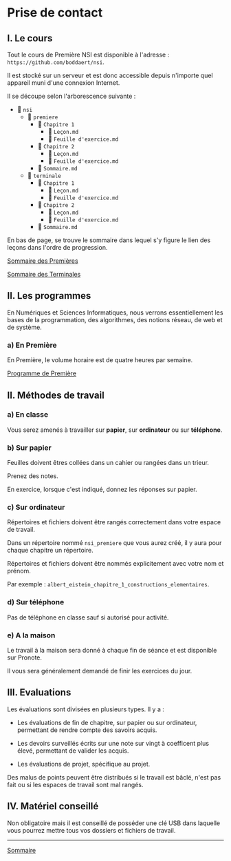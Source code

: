 # Prise de contact

## I. Le cours

Tout le cours de Première NSI est disponible à l'adresse : `https://github.com/boddaert/nsi`.

Il est stocké sur un serveur et est donc accessible depuis n'importe quel appareil muni d'une connexion Internet.

Il se découpe selon l'arborescence suivante :

- :file_folder: `nsi`
    - :file_folder: `premiere`
        - :file_folder: `Chapitre 1`
            - :page_facing_up: `Leçon.md`
            - :page_facing_up: `Feuille d'exercice.md`
        - :file_folder: `Chapitre 2`
            - :page_facing_up: `Leçon.md`
            - :page_facing_up: `Feuille d'exercice.md`
        - :page_facing_up: `Sommaire.md`
    - :file_folder: `terminale`
        - :file_folder: `Chapitre 1`
            - :page_facing_up: `Leçon.md`
            - :page_facing_up: `Feuille d'exercice.md`
        - :file_folder: `Chapitre 2`
            - :page_facing_up: `Leçon.md`
            - :page_facing_up: `Feuille d'exercice.md`
        - :page_facing_up: `Sommaire.md`

En bas de page, se trouve le sommaire dans lequel s'y figure le lien des leçons dans l'ordre de progression.

[Sommaire des Premières](./../../première/README.md)

[Sommaire des Terminales](./../../terminale/README.md)

## II. Les programmes

En Numériques et Sciences Informatiques, nous verrons essentiellement les bases de la programmation, des algorithmes, des notions réseau, de web et de système.

### a) En Première

En Première, le volume horaire est de quatre heures par semaine.

[Programme de Première](https://cache.media.education.gouv.fr/file/SP1-MEN-22-1-2019/26/8/spe633_annexe_1063268.pdf)

## II. Méthodes de travail

### a) En classe

Vous serez amenés à travailler sur **papier**, sur **ordinateur** ou sur **téléphone**.

### b) Sur papier

Feuilles doivent êtres collées dans un cahier ou rangées dans un trieur.

Prenez des notes.

En exercice, lorsque c'est indiqué, donnez les réponses sur papier.

### c) Sur ordinateur

Répertoires et fichiers doivent être rangés correctement dans votre espace de travail.

Dans un répertoire nommé `nsi_premiere` que vous aurez créé, il y aura pour chaque chapitre un répertoire.

Répertoires et fichiers doivent être nommés explicitement avec votre nom et prénom.

Par exemple : `albert_eistein_chapitre_1_constructions_elementaires`.

### d) Sur téléphone

Pas de téléphone en classe sauf si autorisé pour activité.

### e) A la maison

Le travail à la maison sera donné à chaque fin de séance et est disponible sur Pronote.

Il vous sera généralement demandé de finir les exercices du jour.

## III. Evaluations

Les évaluations sont divisées en plusieurs types. Il y a :

- Les évaluations de fin de chapitre, sur papier ou sur ordinateur, permettant de rendre compte des savoirs acquis.

- Les devoirs surveillés écrits sur une note sur vingt à coefficent plus élevé, permettant de valider les acquis.

- Les évaluations de projet, spécifique au projet.

Des malus de points peuvent être distribués si le travail est bâclé, n'est pas fait ou si les espaces de travail sont mal rangés. 

## IV. Matériel conseillé

Non obligatoire mais il est conseillé de posséder une clé USB dans laquelle vous pourrez mettre tous vos dossiers et fichiers de travail.

___________

[Sommaire](./../README.md)